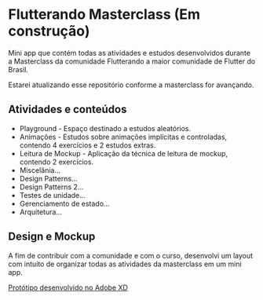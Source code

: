 # Flutterando Masterclass (Em construção)

Mini app que contém todas as atividades e estudos desenvolvidos durante a Masterclass da comunidade Flutterando a maior comunidade de Flutter do Brasil.

Estarei atualizando esse repositório conforme a masterclass for avançando.


## Atividades e conteúdos

- Playground - Espaço destinado a estudos aleatórios. 
- Animações - Estudos sobre animações implícitas e controladas, contendo 4 exercícios e 2 estudos extras.
- Leitura de Mockup - Aplicação da técnica de leitura de mockup, contendo 2 exercícios.
- Miscelânia...
- Design Patterns...
- Design Patterns 2...
- Testes de unidade...
- Gerenciamento de estado...
- Arquitetura...

## Design e Mockup

A fim de contribuir com a comunidade e com o curso, desenvolvi um layout com intuíto de organizar todas as atividades da masterclass em um mini app.

[Protótipo desenvolvido no Adobe XD ](https://xd.adobe.com/view/6089d2f7-7ebb-4bd7-95ab-0e6c15322907-35da/)


